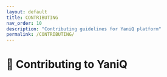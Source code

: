 ```yaml
---
layout: default
title: CONTRIBUTING
nav_order: 10
description: "Contributing guidelines for YaniQ platform"
permalink: /CONTRIBUTING/
---
```


# 🤝 Contributing to YaniQ

